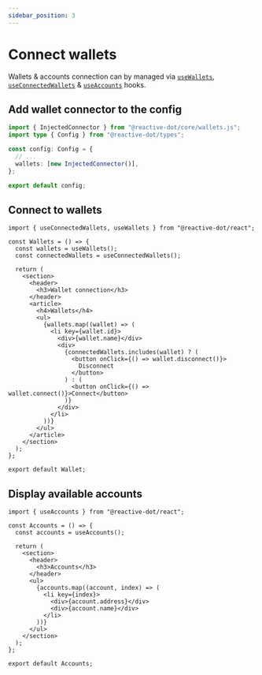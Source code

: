 ```yaml
---
sidebar_position: 3
---
```


# Connect wallets

Wallets & accounts connection can by managed via [`useWallets`](/api/react/function/useWallets), [`useConnectedWallets`](/api/react/function/useConnectedWallets) & [`useAccounts`](/api/react/function/useAccounts) hooks.

## Add wallet connector to the config

```ts title="config.ts"
import { InjectedConnector } from "@reactive-dot/core/wallets.js";
import type { Config } from "@reactive-dot/types";

const config: Config = {
  // ...
  wallets: [new InjectedConnector()],
};

export default config;
```

## Connect to wallets

```tsx title="Wallets.tsx"
import { useConnectedWallets, useWallets } from "@reactive-dot/react";

const Wallets = () => {
  const wallets = useWallets();
  const connectedWallets = useConnectedWallets();

  return (
    <section>
      <header>
        <h3>Wallet connection</h3>
      </header>
      <article>
        <h4>Wallets</h4>
        <ul>
          {wallets.map((wallet) => (
            <li key={wallet.id}>
              <div>{wallet.name}</div>
              <div>
                {connectedWallets.includes(wallet) ? (
                  <button onClick={() => wallet.disconnect()}>
                    Disconnect
                  </button>
                ) : (
                  <button onClick={() => wallet.connect()}>Connect</button>
                )}
              </div>
            </li>
          ))}
        </ul>
      </article>
    </section>
  );
};

export default Wallet;
```

## Display available accounts

```tsx title="Accounts.tsx"
import { useAccounts } from "@reactive-dot/react";

const Accounts = () => {
  const accounts = useAccounts();

  return (
    <section>
      <header>
        <h3>Accounts</h3>
      </header>
      <ul>
        {accounts.map((account, index) => (
          <li key={index}>
            <div>{account.address}</div>
            <div>{account.name}</div>
          </li>
        ))}
      </ul>
    </section>
  );
};

export default Accounts;
```
